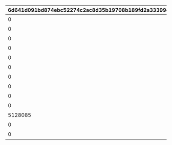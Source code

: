 |6d641d091bd874ebc52274c2ac8d35b19708b189fd2a33399c7d6ee499c1e6bd|55e166cb715658e93793c6d1db1d51cc1e6791d4b2f4fac7adc802ebd97d918b|8cb897296240169093993f2a67eb8d825a1ae52e9bf88e8fdf4a010d9254cfd7|721a9d60184b8061918f553264342e38b0ae3e72b0ea8f99c78c02bb7030f228|6f7215a9a07858757a278d27c89c2a4fa5db58928684d469301d16d724ee375b|99eaafae417717695c67818428f2e14ca93438921e0fccc7ef76e0b85df7e26a|fa834e862af3a022254a3b73dac95b2e3c8a698d70b558eb30eb9ad9db0e2f0e|ec914a158db81560fd5f0e459030ece8c3c5742ae5505fa4ecfeaa7382e39f74|d6a7bff6a13c4b1f6db7be3e17a7c262eb4c55498b83cd2f6fc646e86d26fe0e|1abe20db41b0897161da935e09e99b772f3d25c3da323d783c817700ed0678e4|d58031492fc364f13e6fa35c5a3e2c5337f5416fdf297a97e50c734b8f769e48|
| --- | --- | --- | --- | --- | --- | --- | --- | --- | --- | --- |
|0|5128071|25|10128107|2|0|二人だけの時間|8|10128|0|91002|
|0|5128072|25|0|2|0|新居の必須条件|8|10128|5128071|91002|
|0|5128073|25|0|2|0|本当は誰よりも|8|10128|5128072|91002|
|0|5128074|25|0|2|0|家族で大切に\nしたいこと|8|10128|5128073|91002|
|0|5128075|50|0|2|0|誓いの言葉|8|10128|5128074|91002|
|0|5128081|25|10128107|3|0|血の婚約報告|8|10128|0|91002|
|0|5128082|25|0|3|0|風来人の家探し|8|10128|5128081|91002|
|0|5128083|25|0|3|0|愛おしい時間|8|10128|5128082|91002|
|0|5128084|25|0|3|0|トーゴクの\n家族文化|8|10128|5128083|91002|
|0|5128085|50|0|3|0|飾らない愛を|8|10128|5128084|91002|
|5128085|5128091|0|0|4|0|口約束は災いのもと|0|10128|5128075|0|
|0|5128092|0|0|4|11001271|譲れない家庭の味|0|10128|5128091|0|
|0|5128161|0|10128107|1|0|夢の語り部に誘われて|0|10128|0|0|